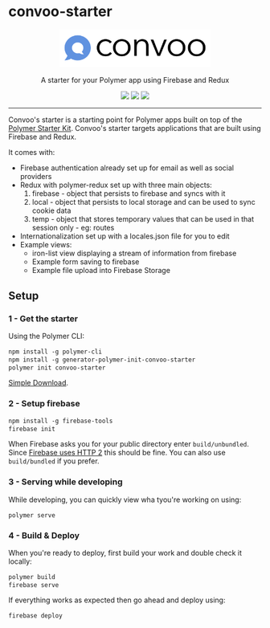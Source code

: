 # convoo-starter

<p align="center">
  <a href="https://convoo.me" target="_blank"><img alt="Convoo" src="Convoo.png" width="300"></a>
</p>

<p align="center">
A starter for your Polymer app using Firebase and Redux
</p>

<p align="center">
  <a href="http://waffle.io/convoo/roadmap" target="_blank"><img src="https://badge.waffle.io/convoo/roadmap.svg?label=In%20Progress&title=In%20Progress"></a>
  <a href="https://gitter.im/convoo/General" target="_blank"><img src="https://img.shields.io/badge/gitter-join%20chat-brightgreen.svg"></a>
  <a href="https://www.webcomponents.org/author/convoo" target="_blank"><img src="https://img.shields.io/badge/webcomponents.org-published-blue.svg"></a>
</p>

---


Convoo's starter is a starting point for Polymer apps built on top of the [Polymer Starter Kit](https://github.com/PolymerElements/polymer-starter-kit). Convoo's starter targets
applications that are built using Firebase and Redux.

It comes with:

* Firebase authentication already set up for email as well as social providers
* Redux with polymer-redux set up with three main objects:
  1. firebase - object that persists to firebase and syncs with it
  1. local - object that persists to local storage and can be used to sync cookie data
  1. temp - object that stores temporary values that can be used in that session only -  eg: routes
* Internationalization set up with a locales.json file for you to edit
* Example views:
  * iron-list view displaying a stream of information from firebase
  * Example form saving to firebase
  * Example file upload into Firebase Storage

## Setup

### 1 - Get the starter

Using the Polymer CLI:

```
npm install -g polymer-cli
npm install -g generator-polymer-init-convoo-starter
polymer init convoo-starter
```

[Simple Download](https://github.com/convoo/convoo-starter/releases).

### 2 - Setup firebase

```
npm install -g firebase-tools
firebase init
```

When Firebase asks you for your public directory enter `build/unbundled`. Since [Firebase uses HTTP 2](https://firebase.googleblog.com/2016/09/http2-comes-to-firebase-hosting.html) this should be fine.
You can also use `build/bundled` if you prefer.

### 3 - Serving while developing

While developing, you can quickly view wha tyou're working on using:

```
polymer serve
```

### 4 - Build & Deploy

When you're ready to deploy, first build your work and double check it locally:

```
polymer build
firebase serve
```

If everything works as expected then go ahead and deploy using:

```
firebase deploy
```
